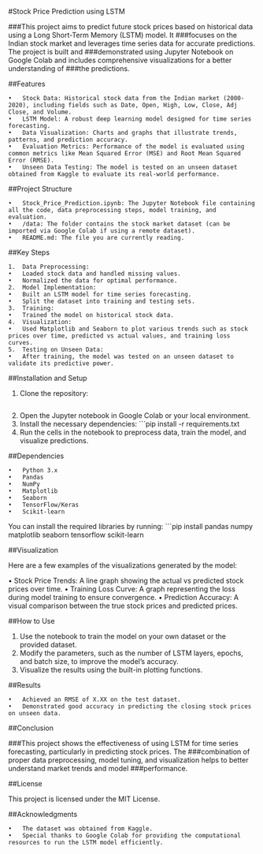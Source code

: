 #Stock Price Prediction using LSTM

###This project aims to predict future stock prices based on historical data using a Long Short-Term Memory (LSTM) model. It ###focuses on the Indian stock market and leverages time series data for accurate predictions. The project is built and ###demonstrated using Jupyter Notebook on Google Colab and includes comprehensive visualizations for a better understanding of ###the predictions.

##Features

	•	Stock Data: Historical stock data from the Indian market (2000-2020), including fields such as Date, Open, High, Low, Close, Adj Close, and Volume.
	•	LSTM Model: A robust deep learning model designed for time series forecasting.
	•	Data Visualization: Charts and graphs that illustrate trends, patterns, and prediction accuracy.
	•	Evaluation Metrics: Performance of the model is evaluated using common metrics like Mean Squared Error (MSE) and Root Mean Squared Error (RMSE).
	•	Unseen Data Testing: The model is tested on an unseen dataset obtained from Kaggle to evaluate its real-world performance.

##Project Structure

	•	Stock_Price_Prediction.ipynb: The Jupyter Notebook file containing all the code, data preprocessing steps, model training, and evaluation.
	•	/data: The folder contains the stock market dataset (can be imported via Google Colab if using a remote dataset).
	•	README.md: The file you are currently reading.

##Key Steps

	1.	Data Preprocessing:
	•	Loaded stock data and handled missing values.
	•	Normalized the data for optimal performance.
	2.	Model Implementation:
	•	Built an LSTM model for time series forecasting.
	•	Split the dataset into training and testing sets.
	3.	Training:
	•	Trained the model on historical stock data.
	4.	Visualization:
	•	Used Matplotlib and Seaborn to plot various trends such as stock prices over time, predicted vs actual values, and training loss curves.
	5.	Testing on Unseen Data:
	•	After training, the model was tested on an unseen dataset to validate its predictive power.

##Installation and Setup

1.	Clone the repository:
	```git clone https://github.com/avdhut-thorat-17/Stock-Price-Prediction.git
3.	Open the Jupyter notebook in Google Colab or your local environment.
4.	Install the necessary dependencies:
        ```pip install -r requirements.txt
5.	Run the cells in the notebook to preprocess data, train the model, and visualize predictions.


##Dependencies

	•	Python 3.x
	•	Pandas
	•	NumPy
	•	Matplotlib
	•	Seaborn
	•	TensorFlow/Keras
	•	Scikit-learn


You can install the required libraries by running:
        ```pip install pandas numpy matplotlib seaborn tensorflow scikit-learn

##Visualization

Here are a few examples of the visualizations generated by the model:

•	Stock Price Trends: A line graph showing the actual vs predicted stock prices over time.
•	Training Loss Curve: A graph representing the loss during model training to ensure convergence.
•	Prediction Accuracy: A visual comparison between the true stock prices and predicted prices.

##How to Use

1.	Use the notebook to train the model on your own dataset or the provided dataset.
2.	Modify the parameters, such as the number of LSTM layers, epochs, and batch size, to improve the model’s accuracy.
3.	Visualize the results using the built-in plotting functions.

##Results

	•	Achieved an RMSE of X.XX on the test dataset.
	•	Demonstrated good accuracy in predicting the closing stock prices on unseen data.

##Conclusion

###This project shows the effectiveness of using LSTM for time series forecasting, particularly in predicting stock prices. The ###combination of proper data preprocessing, model tuning, and visualization helps to better understand market trends and model ###performance.

##License

This project is licensed under the MIT License.

##Acknowledgments

	•	The dataset was obtained from Kaggle.
	•	Special thanks to Google Colab for providing the computational resources to run the LSTM model efficiently.
